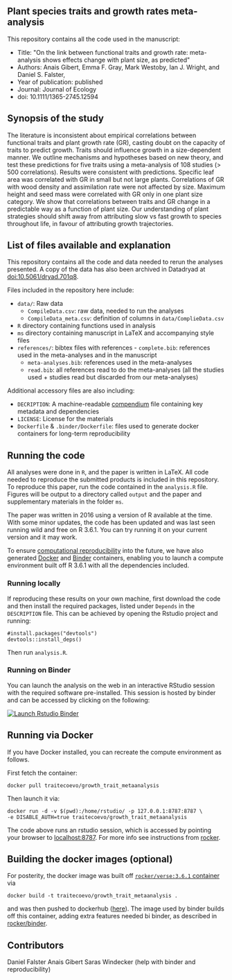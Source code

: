 Plant species traits and growth rates meta-analysis
--------

This repository contains all the code used in the manuscript:

* Title: "On the link between functional traits and growth rate: meta-analysis shows effects change with plant size, as predicted"
* Authors: Anais Gibert, Emma F. Gray, Mark Westoby,  Ian J. Wright, and Daniel S. Falster,
* Year of publication: published
* Journal: Journal of Ecology
* doi: 10.1111/1365-2745.12594

## Synopsis of the study

The literature is inconsistent about empirical correlations between functional traits and plant growth rate (GR), casting doubt on the capacity of traits to predict growth.
Traits should influence growth in a size-dependent manner. We outline mechanisms and hypotheses based on new theory, and test these predictions for five traits using a meta-analysis of 108 studies (> 500 correlations).
Results were consistent with predictions. Specific leaf area was correlated with GR in small but not large plants. Correlations of GR with wood density and assimilation rate were not affected by size. Maximum height and seed mass were correlated with GR only in one plant size category.
We show that correlations between traits and GR change in a predictable way as a function of plant size. Our understanding of plant strategies should shift away from attributing slow vs fast growth to species throughout life, in favour of attributing growth trajectories.

## List of files available and explanation

This repository contains all the code and data needed to rerun the analyses presented. A copy of the data has also been archived in Datadryad at [doi:10.5061/dryad.701q8](https://datadryad.org/resource/doi:10.5061/dryad.701q8). 

Files included in the repository here include:

- `data/`: Raw data
	- `CompileData.csv`: raw data, needed to run the analyses
	- `CompileData_meta.csv`: definition of columns in `data/ComplieData.csv`
- `R` directory containing functions used in analysis
- `ms` directory containing manuscript in LaTeX and accompanying style files 
- `references/`: bibtex files with references
		- `complete.bib`: references used in the meta-analyses and in the manuscript
	- `meta-analyses.bib`: references used in the meta-analyses
	- `read.bib`: all references read to do the meta-analyses (all the studies used + studies read but discarded from our meta-analyses)

Additional accessory files are also including:

- `DECRIPTION`: A machine-readable [compendium]() file containing key metadata and dependencies 
- `LICENSE`: License for the materials
- `Dockerfile` & `.binder/Dockerfile`: files used to generate docker containers for long-term reproducibility

## Running the code

All analyses were done in `R`, and the paper is written in LaTeX. All code needed to reproduce the submitted products is included in this repository. To reproduce this paper, run the code contained in the `analysis.R` file. Figures will be output to a directory called `output` and the paper and supplementary materials in the folder `ms`.


The paper was written in 2016 using a version of R available at the time. With some minor updates, the code has been updated and was last seen running wild and free on R 3.6.1. You can try running it on your current version and it may work. 

To ensure [computational reproducibility](https://www.britishecologicalsociety.org/wp-content/uploads/2017/12/guide-to-reproducible-code.pdf) into the future, we have also generated [Docker](http://dockerhub.com) and [Binder](https://mybinder.org) containers, enabling you to launch a compute environment built off R 3.6.1 with all the dependencies included.

### Running locally

If reproducing these results on your own machine, first download the code and then install the required packages, listed under `Depends` in the `DESCRIPTION` file. This can be achieved by opening the Rstudio project and running:

```{r}
#install.packages("devtools")
devtools::install_deps()
```

Then run `analysis.R`. 

### Running on Binder 

You can launch the analysis on the web in an interactive RStudio session with the required software pre-installed. This session is hosted by binder and can be accessed by clicking on the following:

[![Launch Rstudio Binder](http://mybinder.org/badge_logo.svg)](https://mybinder.org/v2/gh/traitecoevo/Growth_trait_metaanalysis/master?urlpath=rstudio)

## Running via Docker

If you have Docker installed, you can recreate the compute environment as follows. 

First fetch the container:

```
docker pull traitecoevo/growth_trait_metaanalysis
```

Then launch it via:

```
docker run -d -v $(pwd):/home/rstudio/ -p 127.0.0.1:8787:8787 \
-e DISABLE_AUTH=true traitecoevo/growth_trait_metaanalysis
```

The code above runs an rstudio session, which is accessed by pointing your browser to [localhost:8787](localhost:8787). For more info see instructions from [rocker](https://hub.docker.com/r/rocker/rstudio).

## Building the docker images (optional)

For posterity, the docker image was built off [`rocker/verse:3.6.1` container](https://hub.docker.com/r/rocker/verse) via

```
docker build -t traitecoevo/growth_trait_metaanalysis .
```
and was then pushed to dockerhub ([here](https://cloud.docker.com/u/traitecoevo/repository/docker/traitecoevo/growth_trait_metaanalysis)). The image used by binder builds off this container, adding extra features needed bi binder, as described in [rocker/binder](https://hub.docker.com/r/rocker/binder/dockerfile).


Contributors
------------------------
Daniel Falster
Anais Gibert
Saras Windecker (help with binder and reproducibility)
